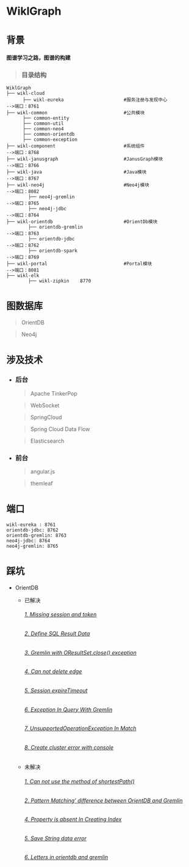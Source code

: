 # WiklGraph

# `背景`
#### 图谱学习之路，图谱的构建

 > ### 目录结构
 
 ```
 WiklGraph
 ├── wikl-cloud
       ├── wikl-eureka                      #服务注册与发现中心               -->端口：8761
 ├── wikl-common                            #公共模块
       ├── common-entity
       ├── common-util
       ├── common-neo4
       ├── common-orientdb
       ├── common-exception
 ├── wikl-component                         #系统组件                        -->端口：8768
 ├── wikl-janusgraph                        #JanusGraph模块                  -->端口：8766
 ├── wikl-java                              #Java模块                        -->端口：8767
 ├── wikl-neo4j                             #Neo4j模块                       -->端口：8082
         ├── neo4j-gremlin                                                   -->端口：8765
         ├── neo4j-jdbc                                                      -->端口：8764
 ├── wikl-orientdb                          #OrientDb模块    
         ├── orientdb-gremlin                                                -->端口：8763
         ├── orientdb-jdbc                                                   -->端口：8762
         ├── orientdb-spark                                                  -->端口：8769
 ├── wikl-portal                            #Portal模块                      -->端口：8081
 ├── wikl-elk
         ├── wikl-zipkin    8770  
```

# `图数据库 `

   > OrientDB  
 
   > Neo4j

# `涉及技术`

  - ### 后台

    > Apache TinkerPop
   
    > WebSocket
   
    > SpringCloud
   
    > Spring Cloud Data Flow
    
    > Elasticsearch
    
   - ### 前台
   
     > angular.js  
         
     > themleaf  

# `端口`

```
wikl-eureka : 8761
orientdb-jdbc: 8762
orientdb-gremlin: 8763
neo4j-jdbc: 8764
neo4j-gremlin: 8765
```

# `踩坑`

* OrientDB  

  * 已解决

    ######  [1. Missing session and token](https://community.orientdb.org/t/missing-session-and-token/299)
    ###### [2. Define SQL Result Data](https://community.orientdb.org/t/define-sql-result-data/442)
    ###### [3. Gremlin with OResultSet.close() exception](https://community.orientdb.org/t/gremlin-with-oresultset-close-exception/445)
    ###### [4. Can not delete edge](https://community.orientdb.org/t/can-not-delete-edge/88)
    ###### [5. Session expireTimeout](https://community.orientdb.org/t/session-expiretimeout/437)
    ###### [6. Exception In Query With Gremlin](https://discourse.orientdb.org/t/exception-in-query-with-gremlin/1033)
    ###### [7. UnsupportedOperationException In Match](https://discourse.orientdb.org/t/unsupportedoperationexception-in-match/1031)
    ###### [8. Create cluster error with console](https://discourse.orientdb.org/t/create-cluster-error-with-console/958)
 
   * 未解决
     ###### [1. Can not use the method of shortestPath()](https://community.orientdb.org/t/can-not-use-the-method-of-shortestpath/431)
     ###### [2. Pattern Matching’ difference between OrientDB and Gremlin](https://community.orientdb.org/t/pattern-matching-difference-between-orientdb-and-gremlin/458)
     ###### [4. Property is absent In Creating Index](https://discourse.orientdb.org/t/property-is-absent-in-creating-index/1034)
     ###### [5. Save String data error](https://discourse.orientdb.org/t/save-string-data-error/769)
     ###### [6. Letters in orientdb and gremlin](https://community.orientdb.org/t/letters-in-orientdb-and-gremlin/374)
